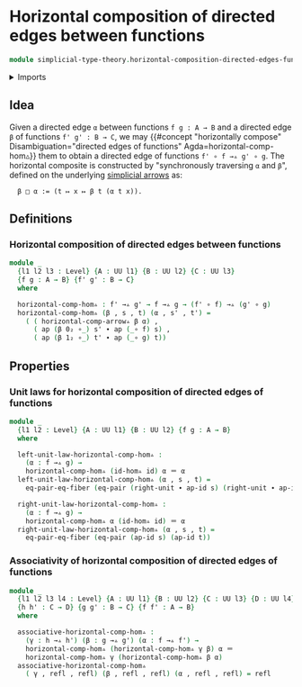 # Horizontal composition of directed edges between functions

```agda
module simplicial-type-theory.horizontal-composition-directed-edges-functions where
```

<details><summary>Imports</summary>

```agda
open import foundation.action-on-identifications-functions
open import foundation.cartesian-product-types
open import foundation.dependent-pair-types
open import foundation.equality-cartesian-product-types
open import foundation.equality-dependent-pair-types
open import foundation.equivalences
open import foundation.function-extensionality
open import foundation.function-types
open import foundation.functoriality-cartesian-product-types
open import foundation.functoriality-dependent-pair-types
open import foundation.homotopies
open import foundation.identity-types
open import foundation.retractions
open import foundation.sections
open import foundation.type-arithmetic-dependent-function-types
open import foundation.type-theoretic-principle-of-choice
open import foundation.universe-levels

open import orthogonal-factorization-systems.extensions-maps

open import simplicial-type-theory.arrows
open import simplicial-type-theory.directed-edges
open import simplicial-type-theory.directed-interval-type
open import simplicial-type-theory.horizontal-composition-arrows-functions
```

</details>

## Idea

Given a directed edge `α` between functions `f g : A → B` and a directed edge
`β` of functions `f' g' : B → C`, we may
{{#concept "horizontally compose" Disambiguation="directed edges of functions" Agda=horizontal-comp-hom▵}}
them to obtain a directed edge of functions `f' ∘ f →▵ g' ∘ g`. The horizontal
composite is constructed by "synchronously traversing `α` and `β`", defined on
the underlying [simplicial arrows](simplicial-type-theory.arrows.md) as:

```text
  β □ α := (t ↦ x ↦ β t (α t x)).
```

## Definitions

### Horizontal composition of directed edges between functions

```agda
module _
  {l1 l2 l3 : Level} {A : UU l1} {B : UU l2} {C : UU l3}
  {f g : A → B} {f' g' : B → C}
  where

  horizontal-comp-hom▵ : f' →▵ g' → f →▵ g → (f' ∘ f) →▵ (g' ∘ g)
  horizontal-comp-hom▵ (β , s , t) (α , s' , t') =
    ( ( horizontal-comp-arrow▵ β α) ,
      ( ap (β 0₂ ∘_) s' ∙ ap (_∘ f) s) ,
      ( ap (β 1₂ ∘_) t' ∙ ap (_∘ g) t))
```

## Properties

### Unit laws for horizontal composition of directed edges of functions

```agda
module _
  {l1 l2 : Level} {A : UU l1} {B : UU l2} {f g : A → B}
  where

  left-unit-law-horizontal-comp-hom▵ :
    (α : f →▵ g) →
    horizontal-comp-hom▵ (id-hom▵ id) α ＝ α
  left-unit-law-horizontal-comp-hom▵ (α , s , t) =
    eq-pair-eq-fiber (eq-pair (right-unit ∙ ap-id s) (right-unit ∙ ap-id t))

  right-unit-law-horizontal-comp-hom▵ :
    (α : f →▵ g) →
    horizontal-comp-hom▵ α (id-hom▵ id) ＝ α
  right-unit-law-horizontal-comp-hom▵ (α , s , t) =
    eq-pair-eq-fiber (eq-pair (ap-id s) (ap-id t))
```

### Associativity of horizontal composition of directed edges of functions

```agda
module _
  {l1 l2 l3 l4 : Level} {A : UU l1} {B : UU l2} {C : UU l3} {D : UU l4}
  {h h' : C → D} {g g' : B → C} {f f' : A → B}
  where

  associative-horizontal-comp-hom▵ :
    (γ : h →▵ h') (β : g →▵ g') (α : f →▵ f') →
    horizontal-comp-hom▵ (horizontal-comp-hom▵ γ β) α ＝
    horizontal-comp-hom▵ γ (horizontal-comp-hom▵ β α)
  associative-horizontal-comp-hom▵
    ( γ , refl , refl) (β , refl , refl) (α , refl , refl) = refl
```
